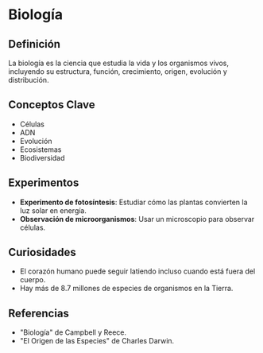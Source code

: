 # Biología

## Definición
La biología es la ciencia que estudia la vida y los organismos vivos, incluyendo su estructura, función, crecimiento, origen, evolución y distribución.
## Conceptos Clave
- Células
- ADN
- Evolución
- Ecosistemas
- Biodiversidad

## Experimentos
- **Experimento de fotosíntesis**: Estudiar cómo las plantas convierten la luz solar en energía.
- **Observación de microorganismos**: Usar un microscopio para observar células.
## Curiosidades
- El corazón humano puede seguir latiendo incluso cuando está fuera del cuerpo.
- Hay más de 8.7 millones de especies de organismos en la Tierra.


## Referencias
- "Biología" de Campbell y Reece.
- "El Origen de las Especies" de Charles Darwin.
